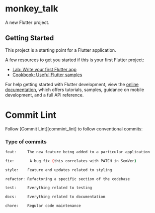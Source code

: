 # monkey_talk

A new Flutter project.

## Getting Started

This project is a starting point for a Flutter application.

A few resources to get you started if this is your first Flutter project:

- [Lab: Write your first Flutter app](https://docs.flutter.dev/get-started/codelab)
- [Cookbook: Useful Flutter samples](https://docs.flutter.dev/cookbook)

For help getting started with Flutter development, view the
[online documentation](https://docs.flutter.dev/), which offers tutorials,
samples, guidance on mobile development, and a full API reference.


# Commit Lint

Follow [Commit Lint][commint_lint] to follow conventional commits:

### Type of commits

```sh
feat:     The new feature being added to a particular application

fix:       A bug fix (this correlates with PATCH in SemVer)

style:    Feature and updates related to styling

refactor: Refactoring a specific section of the codebase

test:     Everything related to testing

docs:     Everything related to documentation

chore:    Regular code maintenance
```
